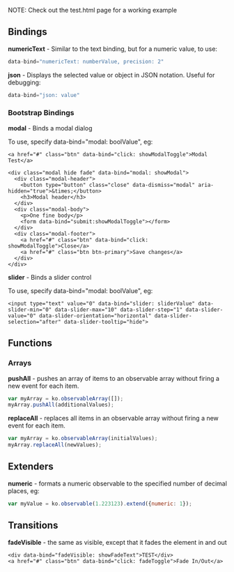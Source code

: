 NOTE: Check out the test.html page for a working example

## Bindings

**numericText** - Similar to the text binding, but for a numeric value, to use: 

```javascript
data-bind="numericText: numberValue, precision: 2"
```

**json** - Displays the selected value or object in JSON notation. Useful for debugging: 

```javascript
data-bind="json: value"
```

### Bootstrap Bindings

**modal** - Binds a modal dialog

To use, specify data-bind="modal: boolValue", eg:

```
<a href="#" class="btn" data-bind="click: showModalToggle">Modal Test</a>

<div class="modal hide fade" data-bind="modal: showModal">
  <div class="modal-header">
    <button type="button" class="close" data-dismiss="modal" aria-hidden="true">&times;</button>
    <h3>Modal header</h3>
  </div>
  <div class="modal-body">
    <p>One fine body</p>
    <form data-bind="submit:showModalToggle"></form>
  </div>
  <div class="modal-footer">
    <a href="#" class="btn" data-bind="click: showModalToggle">Close</a>
    <a href="#" class="btn btn-primary">Save changes</a>
  </div>
</div>
```

**slider** - Binds a slider control

To use, specify  data-bind="modal: boolValue", eg:

```
<input type="text" value="0" data-bind="slider: sliderValue" data-slider-min="0" data-slider-max="10" data-slider-step="1" data-slider-value="0" data-slider-orientation="horizontal" data-slider-selection="after" data-slider-tooltip="hide">
```

## Functions

### Arrays

**pushAll** - pushes an array of items to an observable array without firing a new event for each item.
```javascript
var myArray = ko.observableArray([]);
myArray.pushAll(additionalValues);
```

**replaceAll** - replaces all items in an observable array without firing a new event for each item.
```javascript
var myArray = ko.observableArray(initialValues);
myArray.replaceAll(newValues);
```

## Extenders

**numeric** - formats a numeric observable to the specified number of decimal places, eg:
```javascript
var myValue = ko.observable(1.223123).extend({numeric: 1});
```

## Transitions

**fadeVisible** - the same as visible, except that it fades the element in and out
```
<div data-bind="fadeVisible: showFadeText">TEST</div>
<a href="#" class="btn" data-bind="click: fadeToggle">Fade In/Out</a>
```